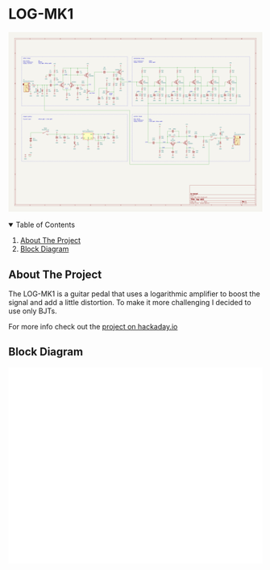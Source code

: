 # LOG-MK1
![schematic.png](images/schematic.png)


<!-- TABLE OF CONTENTS -->
<details open="open">
  <summary>Table of Contents</summary>
  <ol>
    <li><a href="#about-the-project">About The Project</a></li>
    <li><a href="#block-diagram">Block Diagram</a></li>
  </ol>
</details>


<!-- ABOUT THE PROJECT -->
## About The Project
The LOG-MK1 is a guitar pedal that uses a logarithmic amplifier to boost the signal and add a little distortion.
To make it more challenging I decided to use only BJTs.


For more info check out the [project on hackaday.io](https://hackaday.io/project/185715-log-mk1)


<!-- BLOCK DIAGRAM -->
## Block Diagram
![block_diagram.png](images/block_diagram.png)